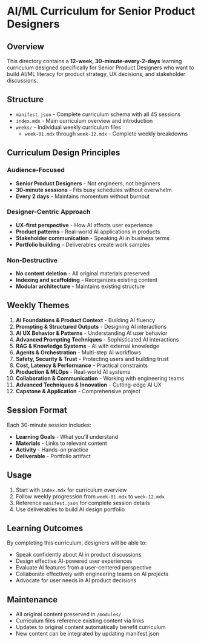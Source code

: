 # AI/ML Curriculum for Senior Product Designers

## Overview

This directory contains a **12-week, 30-minute-every-2-days** learning curriculum designed specifically for Senior Product Designers who want to build AI/ML literacy for product strategy, UX decisions, and stakeholder discussions.

## Structure

- `manifest.json` - Complete curriculum schema with all 45 sessions
- `index.mdx` - Main curriculum overview and introduction
- `weeks/` - Individual weekly curriculum files
  - `week-01.mdx` through `week-12.mdx` - Complete weekly breakdowns

## Curriculum Design Principles

### Audience-Focused
- **Senior Product Designers** - Not engineers, not beginners
- **30-minute sessions** - Fits busy schedules without overwhelm
- **Every 2 days** - Maintains momentum without burnout

### Designer-Centric Approach
- **UX-first perspective** - How AI affects user experience
- **Product patterns** - Real-world AI applications in products
- **Stakeholder communication** - Speaking AI in business terms
- **Portfolio building** - Deliverables create work samples

### Non-Destructive
- **No content deletion** - All original materials preserved
- **Indexing and scaffolding** - Reorganizes existing content
- **Modular architecture** - Maintains existing structure

## Weekly Themes

1. **AI Foundations & Product Context** - Building AI fluency
2. **Prompting & Structured Outputs** - Designing AI interactions
3. **AI UX Behavior & Patterns** - Understanding AI user behavior
4. **Advanced Prompting Techniques** - Sophisticated AI interactions
5. **RAG & Knowledge Systems** - AI with external knowledge
6. **Agents & Orchestration** - Multi-step AI workflows
7. **Safety, Security & Trust** - Protecting users and building trust
8. **Cost, Latency & Performance** - Practical constraints
9. **Production & MLOps** - Real-world AI systems
10. **Collaboration & Communication** - Working with engineering teams
11. **Advanced Techniques & Innovation** - Cutting-edge AI UX
12. **Capstone & Application** - Comprehensive project

## Session Format

Each 30-minute session includes:
- **Learning Goals** - What you'll understand
- **Materials** - Links to relevant content
- **Activity** - Hands-on practice
- **Deliverable** - Portfolio artifact

## Usage

1. Start with `index.mdx` for curriculum overview
2. Follow weekly progression from `week-01.mdx` to `week-12.mdx`
3. Reference `manifest.json` for complete session details
4. Use deliverables to build AI design portfolio

## Learning Outcomes

By completing this curriculum, designers will be able to:
- Speak confidently about AI in product discussions
- Design effective AI-powered user experiences
- Evaluate AI features from a user-centered perspective
- Collaborate effectively with engineering teams on AI projects
- Advocate for user needs in AI product decisions

## Maintenance

- All original content preserved in `/modules/`
- Curriculum files reference existing content via links
- Updates to original content automatically benefit curriculum
- New content can be integrated by updating manifest.json
